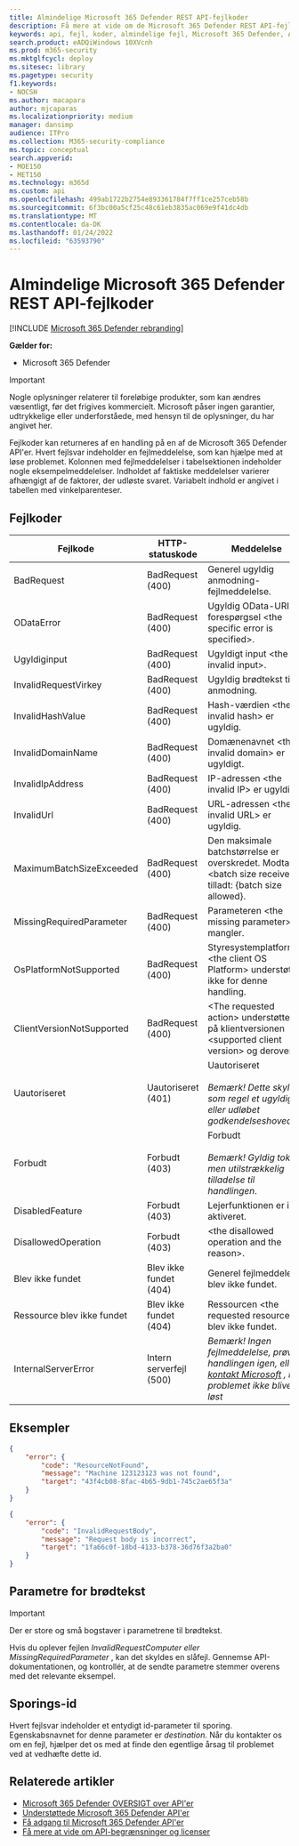 ```yaml
---
title: Almindelige Microsoft 365 Defender REST API-fejlkoder
description: Få mere at vide om de Microsoft 365 Defender REST API-fejlkoder
keywords: api, fejl, koder, almindelige fejl, Microsoft 365 Defender, API-fejlkoder
search.product: eADQiWindows 10XVcnh
ms.prod: m365-security
ms.mktglfcycl: deploy
ms.sitesec: library
ms.pagetype: security
f1.keywords:
- NOCSH
ms.author: macapara
author: mjcaparas
ms.localizationpriority: medium
manager: dansimp
audience: ITPro
ms.collection: M365-security-compliance
ms.topic: conceptual
search.appverid:
- MOE150
- MET150
ms.technology: m365d
ms.custom: api
ms.openlocfilehash: 499ab1722b2754e893361784f7ff1ce257ceb58b
ms.sourcegitcommit: 6f3bc00a5cf25c48c61eb3835ac069e9f41dc4db
ms.translationtype: MT
ms.contentlocale: da-DK
ms.lasthandoff: 01/24/2022
ms.locfileid: "63593790"
---
```

# <a name="common-microsoft-365-defender-rest-api-error-codes"></a>Almindelige Microsoft 365 Defender REST API-fejlkoder

[!INCLUDE [Microsoft 365 Defender rebranding](../includes/microsoft-defender.md)]

**Gælder for:**

- Microsoft 365 Defender

> [!IMPORTANT]
> Nogle oplysninger relaterer til foreløbige produkter, som kan ændres væsentligt, før det frigives kommercielt. Microsoft påser ingen garantier, udtrykkelige eller underforståede, med hensyn til de oplysninger, du har angivet her.

Fejlkoder kan returneres af en handling på en af de Microsoft 365 Defender API'er. Hvert fejlsvar indeholder en fejlmeddelelse, som kan hjælpe med at løse problemet. Kolonnen med fejlmeddelelser i tabelsektionen indeholder nogle eksempelmeddelelser. Indholdet af faktiske meddelelser varierer afhængigt af de faktorer, der udløste svaret. Variabelt indhold er angivet i tabellen med vinkelparenteser.

## <a name="error-codes"></a>Fejlkoder

Fejlkode | HTTP-statuskode | Meddelelse
-|-|-
BadRequest | BadRequest (400) | Generel ugyldig anmodning-fejlmeddelelse.
ODataError | BadRequest (400) | Ugyldig OData-URI-forespørgsel \<the specific error is specified\>.
Ugyldiginput | BadRequest (400) | Ugyldigt input \<the invalid input\>.
InvalidRequestVirkey | BadRequest (400) | Ugyldig brødtekst til anmodning.
InvalidHashValue | BadRequest (400) | Hash-værdien \<the invalid hash\> er ugyldig.
InvalidDomainName | BadRequest (400) | Domænenavnet \<the invalid domain\> er ugyldigt.
InvalidIpAddress | BadRequest (400) | IP-adressen \<the invalid IP\> er ugyldig.
InvalidUrl | BadRequest (400) | URL-adressen \<the invalid URL\> er ugyldig.
MaximumBatchSizeExceeded | BadRequest (400) | Den maksimale batchstørrelse er overskredet. Modtaget: \<batch size received\>, tilladt: {batch size allowed}.
MissingRequiredParameter | BadRequest (400) | Parameteren \<the missing parameter\> mangler.
OsPlatformNotSupported | BadRequest (400) | Styresystemplatformen \<the client OS Platform\> understøttes ikke for denne handling.
ClientVersionNotSupported | BadRequest (400) | \<The requested action\> understøttes på klientversionen \<supported client version\> og derover.
Uautoriseret | Uautoriseret (401) | Uautoriseret <br /><br />*Bemærk! Dette skyldes som regel et ugyldigt eller udløbet godkendelseshoved.*
Forbudt | Forbudt (403) | Forbudt <br /><br />*Bemærk! Gyldig token, men utilstrækkelig tilladelse til handlingen*.
DisabledFeature | Forbudt (403) | Lejerfunktionen er ikke aktiveret.
DisallowedOperation | Forbudt (403) | \<the disallowed operation and the reason\>.
Blev ikke fundet | Blev ikke fundet (404) | Generel fejlmeddelelse blev ikke fundet.
Ressource blev ikke fundet | Blev ikke fundet (404) | Ressourcen \<the requested resource\> blev ikke fundet.
InternalServerError | Intern serverfejl (500) | *Bemærk! Ingen fejlmeddelelse, prøv handlingen igen, eller [kontakt Microsoft](../../admin/get-help-support.md) , hvis problemet ikke bliver løst*

## <a name="examples"></a>Eksempler

```json
{
    "error": {
        "code": "ResourceNotFound",
        "message": "Machine 123123123 was not found",
        "target": "43f4cb08-8fac-4b65-9db1-745c2ae65f3a"
    }
}
```

```json
{
    "error": {
        "code": "InvalidRequestBody",
        "message": "Request body is incorrect",
        "target": "1fa66c0f-18bd-4133-b378-36d76f3a2ba0"
    }
}
```

## <a name="body-parameters"></a>Parametre for brødtekst

> [!IMPORTANT]
> Der er store og små bogstaver i parametrene til brødtekst.

Hvis du oplever fejlen *InvalidRequestComputer eller* *MissingRequiredParameter* , kan det skyldes en slåfejl. Gennemse API-dokumentationen, og kontrollér, at de sendte parametre stemmer overens med det relevante eksempel.

## <a name="tracking-id"></a>Sporings-id

Hvert fejlsvar indeholder et entydigt id-parameter til sporing. Egenskabsnavnet for denne parameter er *destination*. Når du kontakter os om en fejl, hjælper det os med at finde den egentlige årsag til problemet ved at vedhæfte dette id.

## <a name="related-articles"></a>Relaterede artikler

- [Microsoft 365 Defender OVERSIGT over API'er](api-overview.md)
- [Understøttede Microsoft 365 Defender API'er](api-supported.md)
- [Få adgang til Microsoft 365 Defender API'er](api-access.md)
- [Få mere at vide om API-begrænsninger og licenser](api-terms.md)
